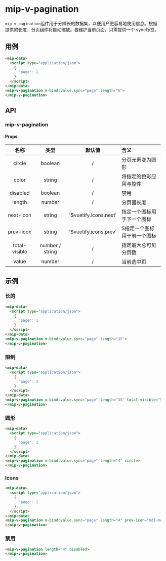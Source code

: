 # mip-v-pagination

`mip-v-pagination`组件用于分隔长的数据集，以便用户更容易地使用信息。根据提供的长度，分页组件将自动缩放。要维护当前页面，只需提供一个.sync标签。

## 用例

```html
<mip-data>
  <script type="application/json">
    {
      "page": 2
    }
  </script>
</mip-data>
<mip-v-pagination m-bind:value.sync="page" length="6">
</mip-v-pagination>
```

## API

### mip-v-pagination

#### Props

名称|类型|默认值|含义
:--:|:--:|:--:|:---
circle|boolean|/|分页元素变为圆形
color|string|/|将指定的色彩应用与控件
disabled|boolean|/|禁用
length|number|/|分页器长度
next-icon|string|'$vuetify.icons.next'|指定一个图标用于下一个图标
prev-icon|string|'$vuetify.icons.prev'|S指定一个图标用于前一个图标
total-visible|number / string|/|指定最大总可见分页数
value|number|/|当前选中页

## 示例

### 长的

```html
<mip-data>
  <script type="application/json">
    {
      "page": 2
    }
  </script>
</mip-data>
<mip-v-pagination m-bind:value.sync="page" length="15">
</mip-v-pagination>
```

### 限制

```html
<mip-data>
  <script type="application/json">
    {
      "page": 2
    }
  </script>
</mip-data>
<mip-v-pagination m-bind:value.sync="page" length="15" total-visible="5">
</mip-v-pagination>
```

### 圆形

```html
<mip-data>
  <script type="application/json">
    {
      "page": 2
    }
  </script>
</mip-data>
<mip-v-pagination m-bind:value.sync="page" length="4" circle>
</mip-v-pagination>
```

### Icons

```html
<mip-data>
  <script type="application/json">
    {
      "page": 2
    }
  </script>
</mip-data>
<mip-v-pagination m-bind:value.sync="page" length="4" prev-icon="mdi-menu-left" next-icon="mdi-menu-right">
</mip-v-pagination>
```

### 禁用

```html
<mip-v-pagination length="4" disabled>
</mip-v-pagination>
```
